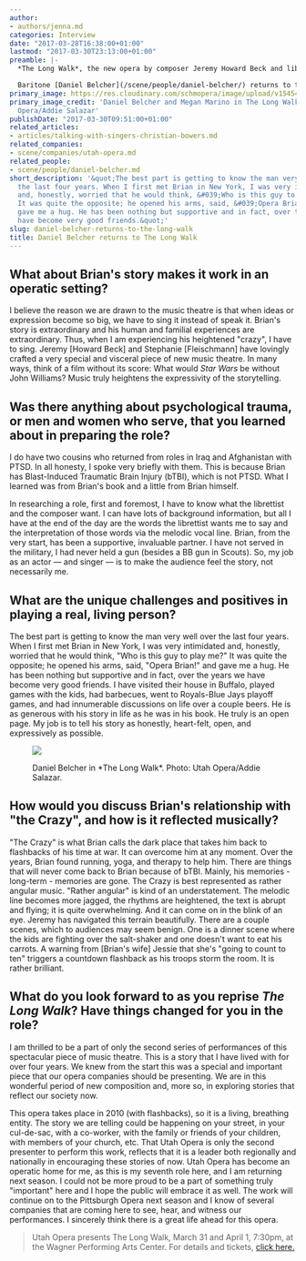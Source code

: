 ```yaml
---
author:
- authors/jenna.md
categories: Interview
date: "2017-03-28T16:38:00+01:00"
lastmod: "2017-03-30T23:13:00+01:00"
preamble: |-
  *The Long Walk*, the new opera by composer Jeremy Howard Beck and librettist Stephanie Fleischmann, had its world premiere in 2015 at Opera Saratoga. The work is based on the book of the same name by [Brian Castner](https://briancastner.com/), Iraq veteran and member of an Explosive Ornance Disposal unit; *The Long Walk* is a personal account of Castner's return home, and his struggle with reintegrating himself into the lives of his family while battling with what he calls "the Crazy".

  Baritone [Daniel Belcher](/scene/people/daniel-belcher/) returns to the role of Brian in [Utah Opera's upcoming production of *The Long Walk*](http://www.utahopera.org/16-17-season/the-long-walk), **March 31 and April 1** at Wagner Center in Salt Lake City. He spoke about what he calls "a very special and visceral piece of new music theatre", and his real-life relationship with Castner.
primary_image: https://res.cloudinary.com/schmopera/image/upload/v1545409169/media/webhook-uploads/1490824057484/2017-03-30---Long-Walk-Square.jpg.jpg
primary_image_credit: 'Daniel Belcher and Megan Marino in The Long Walk. Photo: Utah
  Opera/Addie Salazar'
publishDate: "2017-03-30T09:51:00+01:00"
related_articles:
- articles/talking-with-singers-christian-bowers.md
related_companies:
- scene/companies/utah-opera.md
related_people:
- scene/people/daniel-belcher.md
short_description: '&quot;The best part is getting to know the man very well over
  the last four years. When I first met Brian in New York, I was very intimidated
  and, honestly, worried that he would think, &#039;Who is this guy to play me?&#039;
  It was quite the opposite; he opened his arms, said, &#039;Opera Brian!&#039; and
  gave me a hug. He has been nothing but supportive and in fact, over the years we
  have become very good friends.&quot;'
slug: daniel-belcher-returns-to-the-long-walk
title: Daniel Belcher returns to The Long Walk
---
```


## What about Brian's story makes it work in an operatic setting?

I believe the reason we are drawn to the music theatre is that when ideas or expression become so big, we have to sing it instead of speak it.  Brian's story is extraordinary and his human and familial experiences are extraordinary.  Thus, when I am experiencing his heightened "crazy", I have to sing. Jeremy [Howard Beck] and Stephanie [Fleischmann] have lovingly crafted a very special and visceral piece of new music theatre.  In many ways, think of a film without its score: What would *Star Wars* be without John Williams?  Music truly heightens the expressivity of the storytelling.
 
## Was there anything about psychological trauma, or men and women who serve, that you learned about in preparing the role?

I do have two cousins who returned from roles in Iraq and Afghanistan with PTSD.  In all honesty, I spoke very briefly with them.  This is because Brian has Blast-Induced Traumatic Brain Injury (bTBI), which is not PTSD.  What I learned was from Brian's book and a little from Brian himself.  

In researching a role, first and foremost, I have to know what the librettist and the composer want.  I can have lots of background information, but all I have at the end of the day are the words the librettist wants me to say and the interpretation of those words via the melodic vocal line.  Brian, from the very start, has been a supportive, invaluable partner.  I have not served in the military, I had never held a gun (besides a BB gun in Scouts).  So, my job as an actor — and singer — is to make the audience feel the story, not necessarily me.
 
## What are the unique challenges and positives in playing a real, living person? 

The best part is getting to know the man very well over the last four years.  When I first met Brian in New York, I was very intimidated and, honestly, worried that he would think, "Who is this guy to play me?"  It was quite the opposite; he opened his arms, said, "Opera Brian!" and gave me a hug.  He has been nothing but supportive and in fact, over the years we have become very good friends.  I have visited their house in Buffalo, played games with the kids, had barbecues, went to Royals-Blue Jays playoff games, and had innumerable discussions on life over a couple beers.  He is as generous with his story in life as he was in his book.  He truly is an open page.  My job is to tell his story as honestly, heart-felt, open, and expressively as possible.

<figure data-type="image">

![](https://res.cloudinary.com/schmopera/image/upload/v1545409169/media/webhook-uploads/1490824107758/2017-03-30---Long-Walk-2.jpg.jpg)
<figcaption>Daniel Belcher in *The Long Walk*. Photo: Utah Opera/Addie Salazar.</figcaption>
</figure>
 
## How would you discuss Brian's relationship with "the Crazy", and how is it reflected musically?

"The Crazy" is what Brian calls the dark place that takes him back to flashbacks of his time at war.  It can overcome him at any moment.  Over the years, Brian found running, yoga, and therapy to help him.  There are things that will never come back to Brian because of bTBI.  Mainly, his memories - long-term - memories are gone.  The Crazy is best represented as rather angular music.  "Rather angular" is kind of an understatement.  The melodic line becomes more jagged, the rhythms are heightened, the text is abrupt and flying; it is quite overwhelming.  And it can come on in the blink of an eye.  Jeremy has navigated this terrain beautifully.  There are a couple scenes, which to audiences may seem benign.  One is a dinner scene where the kids are fighting over the salt-shaker and one doesn't want to eat his carrots.  A warning from [Brian's wife] Jessie that she's "going to count to ten" triggers a countdown flashback as his troops storm the room.  It is rather brilliant.
 
## What do you look forward to as you reprise *The Long Walk*?  Have things changed for you in the role?

I am thrilled to be a part of only the second series of performances of this spectacular piece of music theatre.  This is a story that I have lived with for over four years.  We knew from the start this was a special and important piece that our opera companies should be presenting.  We are in this wonderful period of new composition and, more so, in exploring stories that reflect our society now.  

This opera takes place in 2010 (with flashbacks), so it is a living, breathing entity.  The story we are telling could be happening on your street, in your cul-de-sac, with a co-worker, with the family or friends of your children, with members of your church, etc.  That Utah Opera is only the second presenter to perform this work, reflects that it is a leader both regionally and nationally in encouraging these stories of now.  Utah Opera has become an operatic home for me, as this is my seventh role here, and I am returning next season.  I could not be more proud to be a part of something truly "important" here and I hope the public will embrace it as well.  The work will continue on to the Pittsburgh Opera next season and I know of several companies that are coming here to see, hear, and witness our performances.  I sincerely think there is a great life ahead for this opera.

>Utah Opera presents The Long Walk, March 31 and April 1, 7:30pm, at the Wagner Performing Arts Center. For details and tickets, [click here.](http://www.utahopera.org/16-17-season/the-long-walk)
